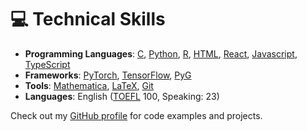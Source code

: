 # 💻 Technical Skills
- **Programming Languages**: [C](https://en.wikipedia.org/wiki/C_(programming_language)), [Python](https://www.python.org/), [R](https://www.r-project.org/), [HTML](https://developer.mozilla.org/en-US/docs/Web/HTML), [React](https://reactjs.org/), [Javascript](https://developer.mozilla.org/en-US/docs/Web/JavaScript), [TypeScript](https://www.typescriptlang.org/)
- **Frameworks**: [PyTorch](https://pytorch.org/), [TensorFlow](https://www.tensorflow.org/), [PyG](https://pytorch-geometric.readthedocs.io/)
- **Tools**: [Mathematica](https://www.wolfram.com/mathematica/), [LaTeX](https://www.latex-project.org/), [Git](https://git-scm.com/)
- **Languages**: English ([TOEFL](https://www.ets.org/toefl) 100, Speaking: 23)

Check out my [GitHub profile](https://github.com/xiaolongluo) for code examples and projects.
